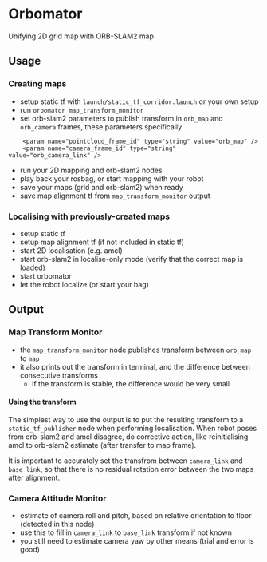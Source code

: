 # Orbomator

Unifying 2D grid map with ORB-SLAM2 map

## Usage

### Creating maps

- setup static tf with `launch/static_tf_corridor.launch` or your own setup
- run `orbomator map_transform_monitor`
- set orb-slam2 parameters to publish transform in `orb_map` and `orb_camera` frames, these parameters specifically
```
    <param name="pointcloud_frame_id" type="string" value="orb_map" />
    <param name="camera_frame_id" type="string" value="orb_camera_link" />
```
- run your 2D mapping and orb-slam2 nodes
- play back your rosbag, or start mapping with your robot
- save your maps (grid and orb-slam2) when ready
- save map alignment tf from `map_transform_monitor` output

### Localising with previously-created maps

- setup static tf
- setup map alignment tf (if not included in static tf)
- start 2D localisation (e.g. amcl)
- start orb-slam2 in localise-only mode (verify that the correct map is loaded)
- start orbomator
- let the robot localize (or start your bag)

## Output

### Map Transform Monitor

- the `map_transform_monitor` node publishes transform between `orb_map` to `map`
- it also prints out the transform in terminal, and the difference between consecutive transforms
    - if the transform is stable, the difference would be very small

#### Using the transform

The simplest way to use the output is to put the resulting transform to a `static_tf_publisher` node when performing localisation. When robot poses from orb-slam2 and amcl disagree, do corrective action, like reinitialising amcl to orb-slam2 estimate (after transfer to map frame).

It is important to accurately set the transfrom between `camera_link` and `base_link`, so that there is no residual rotation error between the two maps after alignment.

### Camera Attitude Monitor

- estimate of camera roll and pitch, based on relative orientation to floor (detected in this node)
- use this to fill in `camera_link` to `base_link` transform if not known
- you still need to estimate camera yaw by other means (trial and error is good)
